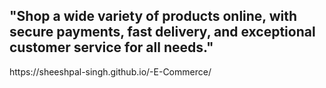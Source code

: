 <div>
  <h2> "Shop a wide variety of products online, with secure payments, fast delivery, and exceptional customer service for all needs." </h2>
   https://sheeshpal-singh.github.io/-E-Commerce/
</div>
